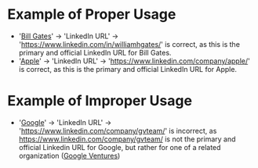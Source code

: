 # Example of Proper Usage
* '[Bill Gates](https://golden.com/wiki/Bill_Gates-KN8E)' -> 'LinkedIn URL' -> 'https://www.linkedin.com/in/williamhgates/' is correct, as this is the primary and official LinkedIn URL for Bill Gates.
* '[Apple](https://golden.com/wiki/Apple_(company)-5NB)' -> 'LinkedIn URL' -> 'https://www.linkedin.com/company/apple/' is correct, as this is the primary and official LinkedIn URL for Apple.

# Example of Improper Usage
* '[Google](https://golden.com/wiki/Google-MYW)' -> 'LinkedIn URL' -> 'https://www.linkedin.com/company/gvteam/' is incorrect, as https://www.linkedin.com/company/gvteam/ is not the primary and official Linkedin URL for Google, but rather for one of a related organization ([Google Ventures](https://golden.com/wiki/Google_Ventures-ZXYY9NR))